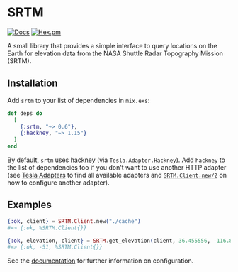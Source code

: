 # SRTM

[![Docs](https://img.shields.io/badge/hex-docs-green.svg?style=flat)](https://hexdocs.pm/srtm)
[![Hex.pm](https://img.shields.io/hexpm/v/srtm?color=%23714a94)](http://hex.pm/packages/srtm)

A small library that provides a simple interface to query locations on the Earth for elevation data from the NASA Shuttle Radar Topography Mission (SRTM).

## Installation

Add `srtm` to your list of dependencies in `mix.exs`:

```elixir
def deps do
  [
    {:srtm, "~> 0.6"},
    {:hackney, "~> 1.15"}
  ]
end
```

By default, `srtm` uses [hackney](https://github.com/benoitc/hackney) (via `Tesla.Adapter.Hackney`). Add `hackney` to the list of dependencies too if you don't want to use another HTTP adapter (see [Tesla Adapters](https://github.com/teamon/tesla#adapters) to find all available adapters and [`SRTM.Client.new/2`](https://hexdocs.pm/srtm/SRTM.Client.html#new/2) on how to configure another adapter).

## Examples

```elixir
{:ok, client} = SRTM.Client.new("./cache")
#=> {:ok, %SRTM.Client{}}

{:ok, elevation, client} = SRTM.get_elevation(client, 36.455556, -116.866667)
#=> {:ok, -51, %SRTM.Client{}}
```

See the [documentation](https://hexdocs.pm/srtm) for further information on configuration.
